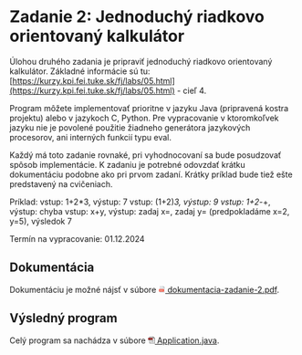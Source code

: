# Zadanie 2: Jednoduchý riadkovo orientovaný kalkulátor

Úlohou druhého zadania je pripraviť jednoduchý riadkovo orientovaný kalkulátor. Základné informácie sú tu:
[https://kurzy.kpi.fei.tuke.sk/fj/labs/05.html](https://kurzy.kpi.fei.tuke.sk/fj/labs/05.html) - cieľ 4.

Program môžete implementovať prioritne v jazyku Java (pripravená kostra projektu) alebo v jazykoch C, Python. Pre vypracovanie v ktoromkoľvek jazyku nie je povolené použitie žiadneho generátora jazykových procesorov, ani interných funkcií typu eval.

Každý má toto zadanie rovnaké, pri vyhodnocovaní sa bude posudzovať spôsob implementácie. K zadaniu je potrebné odovzdať krátku dokumentáciu podobne ako pri prvom zadaní. Krátky príklad bude tiež ešte predstavený na cvičeniach.

Príklad:
    vstup: 1+2*3, výstup: 7
    vstup: (1+2)*3, výstup: 9
    vstup: 1+2*-+, výstup: chyba
    vstup: x+y, výstup: zadaj x=, zadaj y= (predpokladáme x=2, y=5), výsledok 7

Termín na vypracovanie: 01.12.2024

## Dokumentácia

Dokumentáciu je možné nájsť v súbore [<img src="/assets/pdf-icon.png" width=12> dokumentacia-zadanie-2.pdf](dokumentacia-zadanie-2.pdf).

## Výsledný program

Celý program sa nachádza v súbore [<img src="/assets/java-icon.png" width=12> Application.java](#).